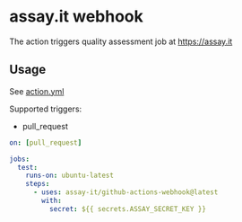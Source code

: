 # assay.it webhook

The action triggers quality assessment job at https://assay.it

## Usage

See [action.yml](action.yml)

Supported triggers:
* pull_request

```yaml
on: [pull_request]

jobs:
  test:
    runs-on: ubuntu-latest
    steps:
      - uses: assay-it/github-actions-webhook@latest
        with:
          secret: ${{ secrets.ASSAY_SECRET_KEY }}
```
